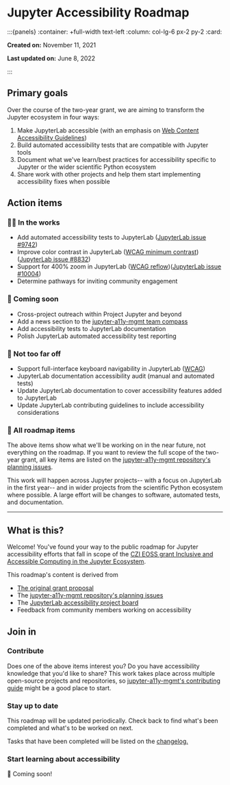# Jupyter Accessibility Roadmap

:::{panels}
:container: +full-width text-left
:column: col-lg-6 px-2 py-2
:card:

**Created on:** November 11, 2021

**Last updated on:** June 8, 2022

:::

## Primary goals

Over the course of the two-year grant, we are aiming to transform the Jupyter ecosystem in four ways:

1. Make JupyterLab accessible (with an emphasis on [Web Content Accessibility Guidelines](https://en.wikipedia.org/wiki/Web_Content_Accessibility_Guidelines))
2. Build automated accessibility tests that are compatible with Jupyter tools
3. Document what we've learn/best practices for accessibility specific to Jupyter or the wider scientific Python ecosystem
4. Share work with other projects and help them start implementing accessibility fixes when possible

## Action items

### 🏃‍♀️ In the works

- Add automated accessibility tests to JupyterLab ([JupyterLab issue #9742](https://github.com/jupyterlab/jupyterlab/issues/9742))
- Improve color contrast in JupyterLab ([WCAG minimum contrast](https://www.w3.org/TR/WCAG21/#contrast-minimum)) ([JupyterLab issue #8832](https://github.com/jupyterlab/jupyterlab/issues/8832))
- Support for 400% zoom in JupyterLab ([WCAG reflow](https://www.w3.org/TR/WCAG21/#reflow))([JupyterLab issue #10004](https://github.com/jupyterlab/jupyterlab/issues/10004))
- Determine pathways for inviting community engagement

### 🏁 Coming soon

- Cross-project outreach within Project Jupyter and beyond
- Add a news section to the [jupyter-a11y-mgmt team compass](https://quansight-labs.github.io/jupyter-a11y-mgmt/readme.html)
- Add accessibility tests to JupyterLab documentation
- Polish JupyterLab automated accessibility test reporting

### 🚀 Not too far off

- Support full-interface keyboard navigability in JupyterLab ([WCAG](https://www.w3.org/TR/WCAG21/#keyboard-accessible))
- JupyterLab documentation accessibility audit (manual and automated tests)
- Update JupyterLab documentation to cover accessibility features added to JupyterLab
- Update JupyterLab contributing guidelines to include accessibility considerations

### 🎯 All roadmap items

The above items show what we'll be working on in the near future, not everything on the roadmap. If you want to review the full scope of the two-year grant, all key items are listed on the [jupyter-a11y-mgmt repository's planning issues](https://github.com/orgs/Quansight-Labs/projects/5/views/1).

This work will happen across Jupyter projects-- with a focus on JupyterLab in the first year-- and in wider projects from the scientific Python ecosystem where possible. A large effort will be changes to software, automated tests, and documentation.

---

## What is this?

Welcome! You've found your way to the public roadmap for Jupyter accessibility efforts that fall in scope of the [CZI EOSS grant Inclusive and Accessible Computing in the Jupyter Ecosystem](https://chanzuckerberg.com/eoss/proposals/inclusive-and-accessible-scientific-computing-in-the-jupyter-ecosystem/).

This roadmap's content is derived from
- [The original grant proposal](https://github.com/jupyter/accessibility/blob/master/grant-applications/Inclusive_and_Accessible_Scientific_Computing_in_Jupyter_Ecosystem_SUBMITTED_PROPOSAL.pdf)
- The [jupyter-a11y-mgmt repository's planning issues](https://github.com/orgs/Quansight-Labs/projects/5/views/1)
- The [JupyterLab accessibility project board](https://github.com/orgs/Quansight-Labs/projects/5/views/1)
- Feedback from community members working on accessibility

## Join in

### Contribute

Does one of the above items interest you? Do you have accessibility knowledge that you'd like to share? This work takes place across multiple open-source projects and repositories, so [jupyter-a11y-mgmt's contributing guide](https://github.com/Quansight-Labs/jupyter-a11y-mgmt/blob/main/CONTRIBUTING.md) might be a good place to start.

### Stay up to date

This roadmap will be updated periodically. Check back to find what's been completed and what's to be worked on next.

Tasks that have been completed will be listed on the [changelog.](done.md)

### Start learning about accessibility

🚧 Coming soon!
